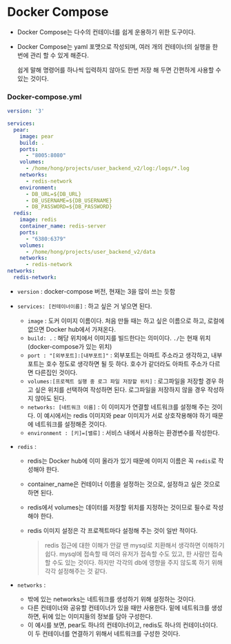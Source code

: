# Docker Compose

+ Docker Compose는 다수의 컨테이너를 쉽게 운용하기 위한 도구이다.

+ Docker Compose는 yaml 포맷으로 작성되며, 여러 개의 컨테이너의 실행을 한 번에 관리 할 수 있게 해준다.

  쉽게 말해 명령어를 하나씩 입력하지 않아도 한번 저장 해 두면 간편하게 사용할 수 있는 것이다.



### Docker-compose.yml

```yaml
version: '3'

services:
  pear:
    image: pear
    build: .
    ports:
      - "8005:8080"
    volumes:
      - /home/hong/projects/user_backend_v2/log:/logs/*.log
    networks:
      - redis-network
    environment:
      - DB_URL=${DB_URL}
      - DB_USERNAME=${DB_USERNAME}
      - DB_PASSWORD=${DB_PASSWORD}
  redis:
    image: redis
    container_name: redis-server
    ports:
      - "6380:6379"
    volumes:
      - /home/hong/projects/user_backend_v2/data
    networks:
      - redis-network
networks:
  redis-network:
```

+ `version` : docker-compose 버전, 현재는 3을 많이 쓰는 듯함

+ `services: [컨테이너이름]` : 하고 싶은 거 넣으면 된다.

  + `image` : 도커 이미지 이름이다. 처음 만들 때는 하고 싶은 이름으로 하고, 로컬에 없으면 Docker hub에서 가져온다. 
  + `build: .` : 해당 위치에서 이미지를 빌드한다는 의미이다. `./`는 현재 위치(docker-compose가 있는 위치)
  + `port : "[외부포트]:[내부포트]"` : 외부포트는 아파트 주소라고 생각하고, 내부포트는 호수 정도로 생각하면 될 듯 하다. 호수가 같더라도 아파트 주소가 다르면 다른집인 것이다.
  + `volumes:[프로젝트 실행 중 로그 파일 저장할 위치]` : 로그파일을 저장할 경우 하고 싶은 위치를 선택하여 작성하면 된다. 로그파일을 저장하지 않을 경우 작성하지 않아도 된다.
  + `networks: [네트워크 이름]` : 이 이미지가 연결할 네트워크를 설정해 주는 것이다. 이 예시에서는 redis 이미지와 pear 이미지가 서로 상호작용해야 하기 때문에 네트워크를 설정해준 것이다.
  + `environment : [키]=[밸류]` : 서비스 내에서 사용하는 환경변수를 작성한다.

+ `redis` :

  + redis는 Docker hub에 이미 올라가 있기 때문에 이미지 이름은 꼭 `redis`로 작성해야 한다. 

  + container_name은 컨테이너 이름을 설정하는 것으로, 설정하고 싶은 것으로 하면 된다.

  + redis에서 volumes는 데이터를 저장할 위치를 지정하는 것이므로 필수로 작성해야 한다.

  + redis 이미지 설정은 각 프로젝트마다 설정해 주는 것이 일반 적이다. 

    > redis 접근에 대한 이해가 안갈 땐 mysql로 치환해서 생각하면 이해하기 쉽다. mysql에 접속할 때 여러 유저가 접속할 수도 있고, 한 사람만 접속할 수도 있는 것이다. 하지만 각각의 db에 영향을 주지 않도록 하기 위해 각각 설정해주는 것 같다.

+ `networks` : 

  + 밖에 있는 networks는 네트워크를 생성하기 위해 설정하는 것이다.
  + 다른 컨테이너와 공유할 컨테이너가 있을 때만 사용한다. 밑에 네트워크를 생성하면, 뒤에 있는 이미지들의 정보를 담아 구성한다.
  + 이 예시를 보면, pear도 하나의 컨테이너이고, redis도 하나의 컨테이너이다. 이 두 컨테이너를 연결하기 위해서 네트워크를 구성한 것이다.